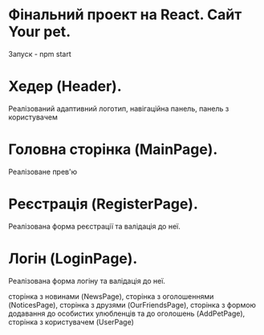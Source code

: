 # Фінальний проект на React. Сайт Your pet.

Запуск - npm start

# Хедер (Header).

Реалізований адаптивний логотип, навігаційна панель, панель з користувачем

# Головна сторінка (MainPage).

Реалізоване прев'ю

# Реєстрація (RegisterPage).

Реалізована форма реєстрації та валідація до неї.

# Логін (LoginPage).

Реалізована форма логіну та валідація до неї.

сторінка з новинами (NewsPage), сторінка з оголошеннями (NoticesPage), сторінка з друзями (OurFriendsPage), сторінка з формою додавання до особистих улюбленців та до оголошень (AddPetPage), сторінка з користувачем (UserPage)

